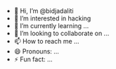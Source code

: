 - 👋 Hi, I’m @bidjadaliti
- 👀 I’m interested in hacking
- 🌱 I’m currently learning ...
- 💞️ I’m looking to collaborate on ...
- 📫 How to reach me ...
- 😄 Pronouns: ...
- ⚡ Fun fact: ...

<!---
bidjadaliti/bidjadaliti is a ✨ special ✨ repository because its `README.md` (this file) appears on your GitHub profile.
You can click the Preview link to take a look at your changes.
--->
